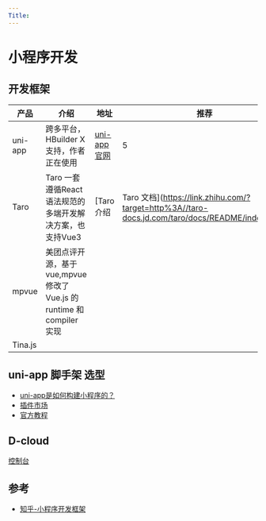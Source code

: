 ```yaml
---
Title:
---
```


# 小程序开发

## 开发框架

| 产品    | 介绍                                                         | 地址                                                         | 推荐                                                         |
| ------- | ------------------------------------------------------------ | ------------------------------------------------------------ | ------------------------------------------------------------ |
| uni-app | 跨多平台，HBuilder X支持，作者正在使用                       | [uni-app官网](https://link.zhihu.com/?target=https%3A//uniapp.dcloud.io/README) | 5                                                            |
| Taro    | Taro 一套 遵循React 语法规范的多端开发解决方案，也支持Vue3   | [Taro 介绍                                                   | Taro 文档](https://link.zhihu.com/?target=http%3A//taro-docs.jd.com/taro/docs/README/index.html) |
| mpvue   | 美团点评开源，基于 vue,mpvue 修改了 Vue.js 的 runtime 和 compiler 实现 |                                                              |                                                              |
| Tina.js |                                                              |                                                              |                                                              |

## uni-app 脚手架 选型

*  [uni-app是如何构建小程序的？](https://blog.csdn.net/liubangbo/article/details/125206791?ops_request_misc=%257B%2522request%255Fid%2522%253A%2522167604056916800192257261%2522%252C%2522scm%2522%253A%252220140713.130102334..%2522%257D&request_id=167604056916800192257261&biz_id=0&utm_medium=distribute.pc_search_result.none-task-blog-2~all~sobaiduend~default-1-125206791-null-null.142^v73^insert_down1,201^v4^add_ask,239^v1^insert_chatgpt&utm_term=uni-app%20%E5%B0%8F%E7%A8%8B%E5%BA%8F&spm=1018.2226.3001.4187)
* [插件市场](https://ext.dcloud.net.cn/search?orderBy=Relevance&page=3)
* [官方教程](https://uniapp.dcloud.net.cn/tutorial/)



## D-cloud

[控制台](https://unicloud.dcloud.net.cn/)

## 参考

* [知乎-小程序开发框架](https://zhuanlan.zhihu.com/p/470995645)